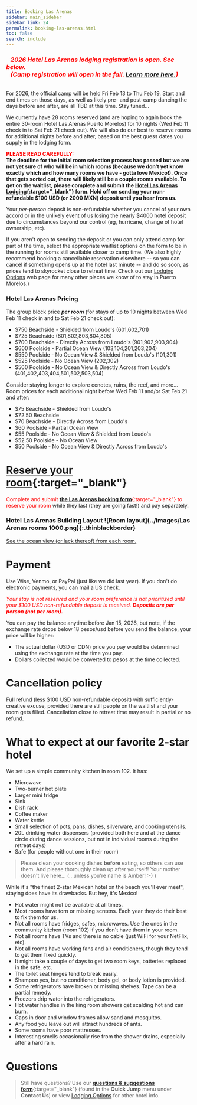 ```yaml
---
title: Booking Las Arenas
sidebar: main_sidebar
sidebar_link: 24
permalink: booking-las-arenas.html
toc: false
search: include
---
```


### <span style="color:red">***&nbsp;&nbsp;&nbsp;2026 Hotel Las Arenas lodging registration is open. See below.<br>&nbsp;&nbsp;&nbsp;(Camp registration will open in the fall. [Learn more here.](register.md))***</span>

<br>For 2026, the official camp will be held Fri Feb 13 to Thu Feb 19. Start and end times on those days, as well as likely pre- and post-camp dancing the days before and after, are all TBD at this time. Stay tuned...

We currently have 28 rooms reserved (and are hoping to again book the entire 30-room Hotel Las Arenas Puerto Morelos) for 10 nights (Wed Feb 11 check in to Sat Feb 21 check out). We will also do our best to reserve rooms for additional nights before and after, based on the best guess dates you supply in the lodging form.

<span style="color:red">**PLEASE READ CAREFULLY:**</span><br>
**The deadline for the initial room selection process has passed but we are not yet sure of who will be in which rooms (because we don't yet know exactly which and how many rooms we have - gotta love Mexico!). Once that gets sorted out, there will likely still be a couple rooms available. To get on the waitlist, please complete and submit the [Hotel Las Arenas Lodging](https://docs.google.com/forms/d/e/1FAIpQLSct3SrTHl76pMYcZ5z9-eWdLCjCXzf4igqfVk689qA42YuyWA/viewform){:target="_blank"} form. Hold off on sending your non-refundable $100 USD (or 2000 MXN) deposit until you hear from us.**

Your *per-person* deposit is non-refundable whether you cancel of your own accord or in the unlikely event of us losing the nearly $4000 hotel deposit due to circumstances beyond our control (eg, hurricane, change of hotel ownership, etc).

If you aren't open to sending the deposit or you can only attend camp for part of the time, select the appropriate waitlist options on the form to be in the running for rooms still available closer to camp time. (We also highly recommend booking a cancellable reservation elsewhere -- so you can cancel if something opens up at the hotel last minute -- and do so soon, as prices tend to skyrocket close to retreat time. Check out our [Lodging Options](lodging-options.md) web page for many other places we know of to stay in Puerto Morelos.)

### Hotel Las Arenas Pricing

The group block price ***per room*** (for stays of up to 10 nights between Wed Feb 11 check in and to Sat Feb 21 check out):
* $750 Beachside - Shielded from Loudo's (601,602,701)
* $725 Beachside (801,802,803,804,805)
* $700 Beachside - Directly Across from Loudo's (901,902,903,904)
* $600 Poolside - Partial Ocean View (103,104,201,203,204)
* $550 Poolside - No Ocean View & Shielded from Loudo's (101,301)
* $525 Poolside - No Ocean View (202,302)
* $500 Poolside - No Ocean View & Directly Across from Loudo's (401,402,403,404,501,502,503,504)

Consider staying longer to explore cenotes, ruins, the reef, and more... Room prices for each additional night before Wed Feb 11 and/or Sat Feb 21 and after:
* $75 Beachside - Shielded from Loudo's
* $72.50 Beachside
* $70 Beachside - Directly Across from Loudo's
* $60 Poolside - Partial Ocean View
* $55 Poolside - No Ocean View & Shielded from Loudo's
* $52.50 Poolside - No Ocean View
* $50 Poolside - No Ocean View & Directly Across from Loudo's

# [Reserve your room](https://docs.google.com/forms/d/e/1FAIpQLSct3SrTHl76pMYcZ5z9-eWdLCjCXzf4igqfVk689qA42YuyWA/viewform){:target="_blank"}
<span style="color:red">Complete and submit [**the Las Arenas booking form**](https://docs.google.com/forms/d/e/1FAIpQLSct3SrTHl76pMYcZ5z9-eWdLCjCXzf4igqfVk689qA42YuyWA/viewform){:target="_blank"} to reserve your room</span> while they last (they are going fast!) and pay separately.

<!-- Keep next heading and image on one to lessen vertical spacing -->
### Hotel Las Arenas Building Layout ![Room layout](../images/Las Arenas rooms 1000.png){:.thinblackborder}

[See the ocean view (or lack thereof) from each room.](./las-arenas-views.md)

# Payment

Use Wise, Venmo, or PayPal (just like we did last year). If you don't do electronic payments, you can mail a US check.

<span style="color:red">*Your stay is not reserved and your room preference is not prioritized until your $100 USD non-refundable deposit is received. **Deposits are per person (not per room).***</span>

You can pay the balance anytime before Jan 15, 2026, but note, if the exchange rate drops below 18 pesos/usd before you send the balance, your price will be higher:
* The actual dollar (USD or CDN) price you pay would be determined using the exchange rate at the time you pay.
* Dollars collected would be converted to pesos at the time collected.

# Cancellation policy

Full refund (less $100 USD non-refundable deposit) with sufficiently-creative excuse, provided there are still people on the waitlist and your room gets filled. Cancellation close to retreat time may result in partial or no refund.

# What to expect at our favorite 2-star hotel

We set up a simple community kitchen in room 102. It has:

* Microwave
* Two-burner hot plate
* Larger mini fridge
* Sink
* Dish rack
* Coffee maker
* Water kettle
* Small selection of pots, pans, dishes, silverware, and cooking utensils.
* 20L drinking water dispensers (provided both here and at the dance circle during dance sessions, but not in individual rooms during the retreat days)
* Safe (for people without one in their room)

> Please clean your cooking dishes **before** eating, so others can use them. And please thoroughly clean up after yourself! Your mother doesn't live here... (...unless you're name is Amber! :-) )

While it's "the finest 2-star Mexican hotel on the beach you'll ever meet", staying does have its drawbacks. But hey, it's Mexico!

* Hot water might not be available at all times.
* Most rooms have torn or missing screens. Each year they do their best to fix them for us.
* Not all rooms have fridges, safes, microwaves. Use the ones in the community kitchen (room 102) if you don't have them in your room.
* Not all rooms have TVs and there is no cable (just WiFi for your NetFlix, etc). 
* Not all rooms have working fans and air conditioners, though they tend to get them fixed quickly.
* It might take a couple of days to get two room keys, batteries replaced in the safe, etc.
* The toilet seat hinges tend to break easily.
* Shampoo yes, but no conditioner, body gel, or body lotion is provided.
* Some refrigerators have broken or missing shelves. Tape can be a partial remedy.
* Freezers drip water into the refrigerators.
* Hot water handles in the king room showers get scalding hot and can burn.
* Gaps in door and window frames allow sand and mosquitos.
* Any food you leave out will attract hundreds of ants.
* Some rooms have poor mattresses.
* Interesting smells occasionally rise from the shower drains, especially after a hard rain.

# Questions

> Still have questions? Use our [**questions & suggestions form**](https://docs.google.com/forms/d/e/1FAIpQLSeKsY-e9iy44578E1ijjs_g5Bwi1gZCuW439N1bOBlL76U5qg/viewform){:target="_blank"} (found in the **Quick Jump** menu under **Contact Us**) or view [Lodging Options](lodging-options.md) for other hotel info.